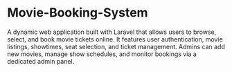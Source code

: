 # Movie-Booking-System
A dynamic web application built with Laravel that allows users to browse, select, and book movie tickets online. It features user authentication, movie listings, showtimes, seat selection, and ticket management. Admins can add new movies, manage show schedules, and monitor bookings via a dedicated admin panel.
